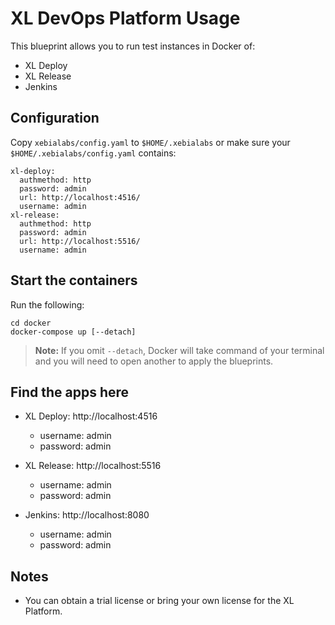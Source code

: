 # XL DevOps Platform Usage

This blueprint allows you to run test instances in Docker of:

* XL Deploy
* XL Release
* Jenkins

## Configuration

Copy `xebialabs/config.yaml` to `$HOME/.xebialabs` or make sure your `$HOME/.xebialabs/config.yaml` contains:

```plain
xl-deploy:
  authmethod: http
  password: admin
  url: http://localhost:4516/
  username: admin
xl-release:
  authmethod: http
  password: admin
  url: http://localhost:5516/
  username: admin
```

## Start the containers

Run the following:

```plain
cd docker
docker-compose up [--detach]
```

> **Note:** If you omit `--detach`, Docker will take command of your terminal and you will need to open another to apply the blueprints.

## Find the apps here

* XL Deploy: http://localhost:4516
  * username: admin
  * password: admin

* XL Release: http://localhost:5516
  * username: admin
  * password: admin

* Jenkins: http://localhost:8080
  * username: admin
  * password: admin

## Notes

* You can obtain a trial license or bring your own license for the XL Platform.